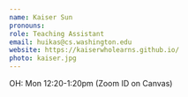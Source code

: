 ```yaml
---
name: Kaiser Sun
pronouns: 
role: Teaching Assistant
email: huikas@cs.washington.edu
website: https://kaiserwholearns.github.io/
photo: kaiser.jpg
---
```


OH: Mon 12:20-1:20pm (Zoom ID on Canvas)
